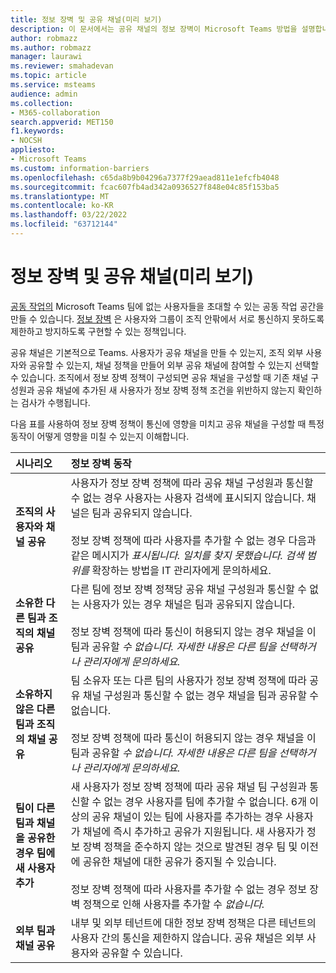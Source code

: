 ```yaml
---
title: 정보 장벽 및 공유 채널(미리 보기)
description: 이 문서에서는 공유 채널의 정보 장벽이 Microsoft Teams 방법을 설명합니다.
author: robmazz
ms.author: robmazz
manager: laurawi
ms.reviewer: smahadevan
ms.topic: article
ms.service: msteams
audience: admin
ms.collection:
- M365-collaboration
search.appverid: MET150
f1.keywords:
- NOCSH
appliesto:
- Microsoft Teams
ms.custom: information-barriers
ms.openlocfilehash: c65da8b9b04296a7377f29aead811e1efcfb4048
ms.sourcegitcommit: fcac607fb4ad342a0936527f848e04c85f153ba5
ms.translationtype: MT
ms.contentlocale: ko-KR
ms.lasthandoff: 03/22/2022
ms.locfileid: "63712144"
---
```

# <a name="information-barriers-and-shared-channels-preview"></a>정보 장벽 및 공유 채널(미리 보기)

[공동 작업의](shared-channels.md) Microsoft Teams 팀에 없는 사용자들을 초대할 수 있는 공동 작업 공간을 만들 수 있습니다. [정보 장벽](/microsoft-365/compliance/information-barriers) 은 사용자와 그룹이 조직 안팎에서 서로 통신하지 못하도록 제한하고 방지하도록 구현할 수 있는 정책입니다.

공유 채널은 기본적으로 Teams. 사용자가 공유 채널을 만들 수 있는지, 조직 외부 사용자와 공유할 수 있는지, 채널 정책을 만들어 외부 공유 채널에 참여할 수 있는지 선택할 수 있습니다. 조직에서 정보 장벽 정책이 구성되면 공유 채널을 구성할 때 기존 채널 구성원과 공유 채널에 추가된 새 사용자가 정보 장벽 정책 조건을 위반하지 않는지 확인하는 검사가 수행됩니다.

다음 표를 사용하여 정보 장벽 정책이 통신에 영향을 미치고 공유 채널을 구성할 때 특정 동작이 어떻게 영향을 미칠 수 있는지 이해합니다.

|**시나리오**|**정보 장벽 동작**|
|:-----------|:--------------------------------|
| **조직의 사용자와 채널 공유** | 사용자가 정보 장벽 정책에 따라 공유 채널 구성원과 통신할 수 없는 경우 사용자는 사용자 검색에 표시되지 않습니다. 채널은 팀과 공유되지 않습니다. <br><br> 정보 장벽 정책에 따라 사용자를 추가할 수 없는 경우 다음과 같은 메시지가 *표시됩니다. 일치를 찾지 못했습니다. 검색 범위를* 확장하는 방법을 IT 관리자에게 문의하세요. |
| **소유한 다른 팀과 조직의 채널 공유** | 다른 팀에 정보 장벽 정책당 공유 채널 구성원과 통신할 수 없는 사용자가 있는 경우 채널은 팀과 공유되지 않습니다. <br><br> 정보 장벽 정책에 따라 통신이 허용되지 않는 경우 채널을 이 팀과 공유할 *수 없습니다. 자세한 내용은 다른 팀을 선택하거나 관리자에게 문의하세요.* |
| **소유하지 않은 다른 팀과 조직의 채널 공유** | 팀 소유자 또는 다른 팀의 사용자가 정보 장벽 정책에 따라 공유 채널 구성원과 통신할 수 없는 경우 채널을 팀과 공유할 수 없습니다. <br><br> 정보 장벽 정책에 따라 통신이 허용되지 않는 경우 채널을 이 팀과 공유할 *수 없습니다. 자세한 내용은 다른 팀을 선택하거나 관리자에게 문의하세요.* |
| **팀이 다른 팀과 채널을 공유한 경우 팀에 새 사용자 추가** | 새 사용자가 정보 장벽 정책에 따라 공유 채널 팀 구성원과 통신할 수 없는 경우 사용자를 팀에 추가할 수 없습니다. 6개 이상의 공유 채널이 있는 팀에 사용자를 추가하는 경우 사용자가 채널에 즉시 추가하고 공유가 지원됩니다. 새 사용자가 정보 장벽 정책을 준수하지 않는 것으로 발견된 경우 팀 및 이전에 공유한 채널에 대한 공유가 중지될 수 있습니다.<br><br> 정보 장벽 정책에 따라 사용자를 추가할 수 없는 경우 정보 장벽 정책으로 인해 사용자를 추가할 수 *없습니다.* |
| **외부 팀과 채널 공유** | 내부 및 외부 테넌트에 대한 정보 장벽 정책은 다른 테넌트의 사용자 간의 통신을 제한하지 않습니다. 공유 채널은 외부 사용자와 공유할 수 있습니다. |
